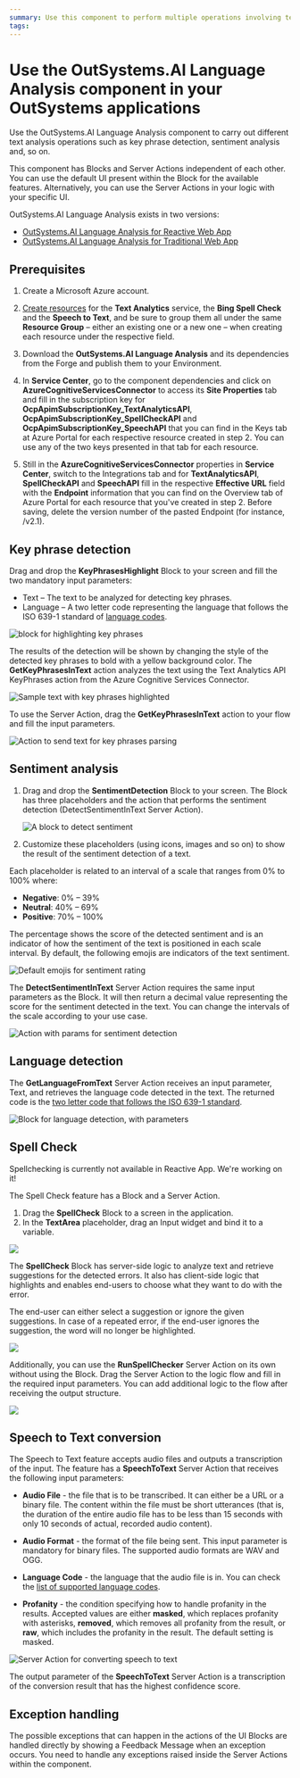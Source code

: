 ```yaml
---
summary: Use this component to perform multiple operations involving text analysis, such as Key Phrase Detection, Sentiment Analysis or Language Detection.
tags:
---
```


# Use the OutSystems.AI Language Analysis component in your OutSystems applications

Use the OutSystems.AI Language Analysis component to carry out different text analysis operations such as key phrase detection, sentiment analysis and, so on.

This component has Blocks and Server Actions independent of each other. You can use the default UI present within the Block for the available features. Alternatively, you can use the Server Actions in your logic with your specific UI.

OutSystems.AI Language Analysis exists in two versions:

* [OutSystems.AI Language Analysis for Reactive Web App](https://www.outsystems.com/forge/component-overview/7316/outsystems-ai-language-analysis-reactive)
* [OutSystems.AI Language Analysis for Traditional Web App](https://www.outsystems.com/forge/component-overview/5877/text-analysis)

## Prerequisites

1. Create a Microsoft Azure account.

2. [Create resources](https://docs.microsoft.com/en-us/azure/cognitive-services/cognitive-services-apis-create-account#create-a-new-azure-cognitive-services-resource) for the **Text Analytics** service, the **Bing Spell Check** and the **Speech to Text**, and be sure to group them all under the same **Resource Group** – either an existing one or a new one – when creating each resource under the respective field.

3. Download the **OutSystems.AI Language Analysis** and its dependencies from the Forge and publish them to your Environment.

4. In **Service Center**, go to the component dependencies and click on **AzureCognitiveServicesConnector** to access its **Site Properties** tab and fill in the subscription key for **OcpApimSubscriptionKey_TextAnalyticsAPI**, **OcpApimSubscriptionKey_SpellCheckAPI** and **OcpApimSubscriptionKey_SpeechAPI** that you can find in the Keys tab at Azure Portal for each respective resource created in step 2. You can use any of the two keys presented in that tab for each resource.

5. Still in the **AzureCognitiveServicesConnector** properties in **Service Center**, switch to the Integrations tab and for **TextAnalyticsAPI**, **SpellCheckAPI** and **SpeechAPI** fill in the respective **Effective URL** field with the **Endpoint** information that you can find on the Overview tab of Azure Portal for each resource that you've created in step 2. Before saving, delete the version number of the pasted Endpoint (for instance, /v2.1).

## Key phrase detection

Drag and drop the **KeyPhrasesHighlight** Block to your screen and fill the two mandatory input parameters:

* Text – The text to be analyzed for detecting key phrases.
* Language – A two letter code representing the language that follows the ISO 639-1 standard of [language codes](https://docs.microsoft.com/en-us/azure/cognitive-services/text-analytics/language-support#language-list-and-status).

![block for highlighting key phrases](images/text-analysis-key-phrases.png) 

The results of the detection will be shown by changing the style of the detected key phrases to bold with a yellow background color. The **GetKeyPhrasesInText** action analyzes the text using the Text Analytics API KeyPhrases action from the Azure Cognitive Services Connector.

![Sample text with key phrases highlighted](images/text-analysis-key-phrases-example.png)

To use the Server Action, drag the **GetKeyPhrasesInText** action to your flow and fill the input parameters.

![Action to send text for key phrases parsing](images/text-analysis-key-phrases-input.png)

## Sentiment analysis

1. Drag and drop the **SentimentDetection** Block to your screen. The Block has three placeholders and the action that performs the sentiment detection (DetectSentimentInText Server Action).

    ![A block to detect sentiment](images/text-analysis-sentiment-detection.png) 

2. Customize these placeholders (using icons, images and so on) to show the result of the sentiment detection of a text.

Each placeholder is related to an interval of a scale that ranges from 0% to 100% where:

* **Negative**: 0% – 39% 
* **Neutral**: 40% – 69% 
* **Positive**: 70% – 100%

The percentage shows the score of the detected sentiment and is an indicator of how the sentiment of the text is positioned in each scale interval. By default, the following emojis are indicators of the text sentiment.

![Default emojis for sentiment rating](images/text-analysis-sentiment-detection-smileys.png)

The **DetectSentimentInText** Server Action requires the same input parameters as the Block. It will then return a decimal value representing the score for the sentiment detected in the text. You can change the intervals of the scale according to your use case.

![Action with params for sentiment detection](images/text-analysis-sentiment-in-text.png)

## Language detection

The **GetLanguageFromText** Server Action receives an input parameter, Text, and retrieves the language code detected in the text. The returned code is the [two letter code that follows the ISO 639-1 standard](https://docs.microsoft.com/en-us/azure/cognitive-services/text-analytics/language-support#language-list-and-status).

![Block for language detection, with parameters](images/text-analysis-detect-language-text.png)

## Spell Check

<div class="info" markdown="1">

Spellchecking is currently not available in Reactive App. We're working on it!

</div>

The Spell Check feature has a Block and a Server Action.

1. Drag the **SpellCheck** Block to a screen in the application. 
2. In the **TextArea** placeholder, drag an Input widget and bind it to a variable. 

![](images/text-analysis-image12.png)

The **SpellCheck** Block has server-side logic to analyze text and retrieve suggestions for the detected errors. It also has client-side logic that highlights and enables end-users to choose what they want to do with the error. 

The end-user can either select a suggestion or ignore the given suggestions. In case of a repeated error, if the end-user ignores the suggestion, the word will no longer be highlighted.

![](images/text-analysis-gif1.gif)

Additionally, you can use the **RunSpellChecker** Server Action on its own without using the Block. Drag the Server Action to the logic flow and fill in the required input parameters. You can add additional logic to the flow after receiving the output structure.

![](images/text-analysis-image8.png)

## Speech to Text conversion

The Speech to Text feature accepts audio files and outputs a transcription of the input. The feature has a **SpeechToText** Server Action that receives the following input parameters:

* **Audio File** - the file that is to be transcribed. It can either be a URL or a binary file. The content within the file must be short utterances (that is, the duration of the entire audio file has to be less than 15 seconds with only 10 seconds of actual, recorded audio content).

* **Audio Format** - the format of the file being sent. This input parameter is mandatory for binary files. The supported audio formats are WAV and OGG.

* **Language Code** - the language that the audio file is in. You can check the [list of supported language codes](https://docs.microsoft.com/en-US/azure/cognitive-services/speech-service/language-support#speech-to-text).

* **Profanity** - the condition specifying how to handle profanity in the results. Accepted values are either **masked**, which replaces profanity with asterisks, **removed**, which removes all profanity from the result, or **raw**, which includes the profanity in the result. The default setting is masked.

![Server Action for converting speech to text](images/text-analysis-speech-to-text.png)

The output parameter of the **SpeechToText** Server Action is a transcription of the conversion result that has the highest confidence score.

## Exception handling

The possible exceptions that can happen in the actions of the UI Blocks are handled directly by showing a Feedback Message when an exception occurs. You need to handle any exceptions raised inside the Server Actions within the component.